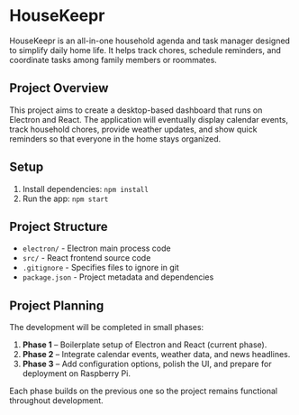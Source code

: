 # HouseKeepr

HouseKeepr is an all-in-one household agenda and task manager designed to simplify daily home life. It helps track chores, schedule reminders, and coordinate tasks among family members or roommates.

## Project Overview

This project aims to create a desktop-based dashboard that runs on Electron and React. The application will eventually display calendar events, track household chores, provide weather updates, and show quick reminders so that everyone in the home stays organized.

## Setup

1. Install dependencies: `npm install`
2. Run the app: `npm start`

## Project Structure

- `electron/` - Electron main process code
- `src/` - React frontend source code
- `.gitignore` - Specifies files to ignore in git
- `package.json` - Project metadata and dependencies

## Project Planning

The development will be completed in small phases:

1. **Phase 1** – Boilerplate setup of Electron and React (current phase).
2. **Phase 2** – Integrate calendar events, weather data, and news headlines.
3. **Phase 3** – Add configuration options, polish the UI, and prepare for deployment on Raspberry Pi.

Each phase builds on the previous one so the project remains functional throughout development.
